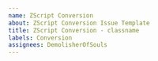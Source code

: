 ```yaml
---
name: ZScript Conversion
about: ZScript Conversion Issue Template
title: ZScript Conversion - classname
labels: Conversion
assignees: DemolisherOfSouls
---
```

